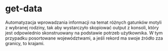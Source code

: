 # get-data
Automatyzacja wprowadzania informacji na temat różnych gatunków motyli z wybranej rodziny, tak aby wystarczyło skopiować output z konsoli, 
który jest odpowiednio skonstruowany na podstawie potrzeb użytkownika. W tym przypadku posortowane województwami, a jeśli rekord ma swoje źródło zza granicy, to krajami.
